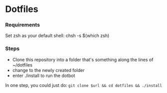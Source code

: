 # Dotfiles

### Requirements
Set zsh as your default shell:
	 chsh -s $(which zsh) 

### Steps
- Clone this repository into a folder that's something along the lines of ~/dotfiles
- change to the newly created folder
- enter ./install to run the dotbot

In one step, you could just do: 
`git clone $url && cd dotfiles && ./install`

	


	
